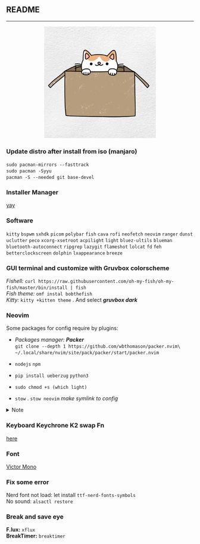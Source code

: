 ## README
---
<p align="center">
  <img width="300" height="300" src="./logo/catinbox.jpg">
</p>

### Update distro after install from iso (manjaro)  
  `sudo pacman-mirrors --fasttrack`  
  `sudo pacman -Syyu`  
  `pacman -S --needed git base-devel`
### Installer Manager  
  [yay](https://github.com/Jguer/yay)  
### Software
`kitty` `bspwm` `sxhdk` `picom` `polybar` `fish` `cava` `rofi` `neofetch` `neovim` `ranger` `dunst` `uclutter` `peco`
`xcorg-xsetroot` `acpilight` `light` `bluez-ultils` `blueman` `bluetooth-autoconnect` `ripgrep` `lazygit` `flameshot`
`lolcat` `fd` `feh` `betterclockscreen` `dolphin` `lxappearance` `breeze`

### GUI terminal and customize with Gruvbox colorscheme
_Fishell:_ `curl https://raw.githubusercontent.com/oh-my-fish/oh-my-fish/master/bin/install | fish`  
_Fish theme:_ `omf instal bobthefish`  
_Kitty:_ `kitty +kitten theme` . And select ___gruvbox dark___

###  Neovim  
Some packages for config require by plugins: 

- _Packages_ _manager:_ ___Packer___  
`git clone --depth 1 https://github.com/wbthomason/packer.nvim\
 ~/.local/share/nvim/site/pack/packer/start/packer.nvim`  
 
- `nodejs` `npm`
- `pip install ueberzug` `python3`
- `sudo chmod +s (which light)`
- `stow`  . `stow neovim`  _make symlink to config_

<details>
    <summary>
        Note
    </summary>
    <br>
    Run checkheath in neovim command to make sure config working.
</details>


### Keyboard Keychrone K2 swap Fn 
[here](https://mikeshade.com/posts/keychron-linux-function-keys)  

### Font 
[Victor Mono](https://rubjo.github.io/victor-mono/)  


### Fix some error
Nerd font not load: let install `ttf-nerd-fonts-symbols`  
No sound: `alsactl restore`

### Break and save eye
__F.lux:__ `xflux`  
__BreakTimer:__ `breaktimer`

